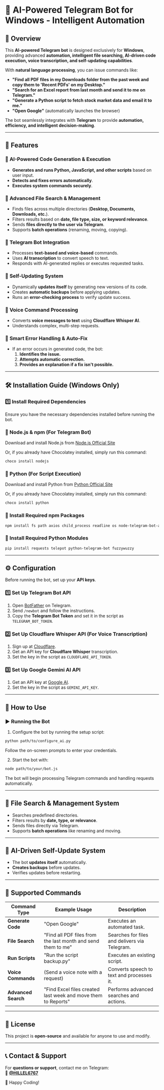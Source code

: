 # 🤖 AI-Powered Telegram Bot for Windows - Intelligent Automation

## 📌 Overview

This **AI-powered Telegram bot** is designed exclusively for **Windows**, providing advanced **automation, intelligent file searching, AI-driven code execution, voice transcription, and self-updating capabilities**.

With **natural language processing**, you can issue commands like:

- **"Find all PDF files in my Downloads folder from the past week and copy them to 'Recent PDFs' on my Desktop."**
- **"Search for an Excel report from last month and send it to me on Telegram."**
- **"Generate a Python script to fetch stock market data and email it to me."**
- **"Open Google"** (automatically launches the browser)

The bot seamlessly integrates with **Telegram** to provide **automation, efficiency, and intelligent decision-making**.

---

## 🚀 Features

### 🔹 **AI-Powered Code Generation & Execution**

- **Generates and runs Python, JavaScript, and other scripts** based on user input.
- **Detects and fixes errors automatically**.
- **Executes system commands securely**.

### 🔹 **Advanced File Search & Management**

- Finds files across multiple directories (**Desktop, Documents, Downloads, etc.**).
- Filters results based on **date, file type, size, or keyword relevance**.
- Sends **files directly to the user via Telegram**.
- Supports **batch operations** (renaming, moving, copying).

### 🔹 **Telegram Bot Integration**

- Processes **text-based and voice-based** commands.
- Uses **AI transcription** to convert speech to text.
- Responds with AI-generated replies or executes requested tasks.

### 🔹 **Self-Updating System**

- Dynamically **updates itself** by generating new versions of its code.
- Creates **automatic backups** before applying updates.
- Runs an **error-checking process** to verify update success.

### 🔹 **Voice Command Processing**

- Converts **voice messages to text** using **Cloudflare Whisper AI**.
- Understands complex, multi-step requests.

### 🔹 **Smart Error Handling & Auto-Fix**

- If an error occurs in generated code, the bot:
  1. **Identifies the issue.**
  2. **Attempts automatic correction.**
  3. **Provides an explanation if a fix isn't possible.**

---

## 🛠 Installation Guide (**Windows Only**)

### **1️⃣ Install Required Dependencies**

Ensure you have the necessary dependencies installed before running the bot.

### **🔹 Node.js & npm (For Telegram Bot)**

Download and install Node.js from [Node.js Official Site](https://nodejs.org/)

Or, if you already have Chocolatey installed, simply run this command:

```sh
choco install nodejs
```

### **🔹 Python (For Script Execution)**

Download and install Python from [Python Official Site](https://www.python.org/downloads/)

Or, if you already have Chocolatey installed, simply run this command:

```sh
choco install python
```

### **🔹 Install Required npm Packages**

```sh
npm install fs path axios child_process readline os node-telegram-bot-api
```

### **🔹 Install Required Python Modules**

```sh
pip install requests telepot python-telegram-bot fuzzywuzzy
```

---

## ⚙️ Configuration

Before running the bot, set up your **API keys**.

### **1️⃣ Set Up Telegram Bot API**

1. Open [BotFather](https://t.me/BotFather) on Telegram.
2. Send `/newbot` and follow the instructions.
3. Copy the **Telegram Bot Token** and set it in the script as `TELEGRAM_BOT_TOKEN`.

### **2️⃣ Set Up Cloudflare Whisper API (For Voice Transcription)**

1. Sign up at [Cloudflare](https://www.cloudflare.com/).
2. Get an API key for **Cloudflare Whisper** transcription.
3. Set the key in the script as `CLOUDFLARE_API_TOKEN`.

### **3️⃣ Set Up Google Gemini AI API**

1. Get an API key at [Google AI](https://ai.google.dev/).
2. Set the key in the script as `GEMINI_API_KEY`.

---

## 🎯 How to Use

### ▶️ **Running the Bot**

1. Configure the bot by running the setup script:

```sh
python path/to/configure_ai.py
```

Follow the on-screen prompts to enter your credentials.

2. Start the bot with:

```sh
node path/to/your/bot.js
```

The bot will begin processing Telegram commands and handling requests automatically.

---

## 📂 File Search & Management System

- Searches predefined directories.
- Filters results by **date, type, or relevance**.
- Sends files directly via Telegram.
- Supports **batch operations** like renaming and moving.

---

## 🔄 AI-Driven Self-Update System

- The bot **updates itself** automatically.
- **Creates backups** before updates.
- Verifies updates before restarting.

---

## 📌 Supported Commands

| Command Type        | Example Usage                                                 | Description                                   |
| ------------------- | ------------------------------------------------------------- | --------------------------------------------- |
| **Generate Code**   | "Open Google"                                                 | Executes an automated task.                   |
| **File Search**     | "Find all PDF files from the last month and send them to me"  | Searches for files and delivers via Telegram. |
| **Run Scripts**     | "Run the script backup.py"                                    | Executes an existing script.                  |
| **Voice Commands**  | (Send a voice note with a request)                            | Converts speech to text and processes it.     |
| **Advanced Search** | "Find Excel files created last week and move them to Reports" | Performs advanced searches and actions.       |

---

## 📝 License

This project is **open-source** and available for anyone to use and modify.

---

## 📞 Contact & Support

For **questions or support**, contact me on Telegram:\
📩 **[@HILLEL6767](https://t.me/HILLEL6767)**

🚀 Happy Coding!

